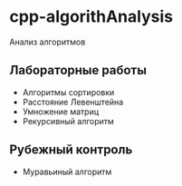 # cpp-algorithAnalysis
Анализ алгоритмов
## Лабораторные работы
* Алгоритмы сортировки
* Расстояние Левенштейна
* Умножение матриц
* Рекурсивный алгоритм
## Рубежный контроль
* Муравьиный алгоритм
